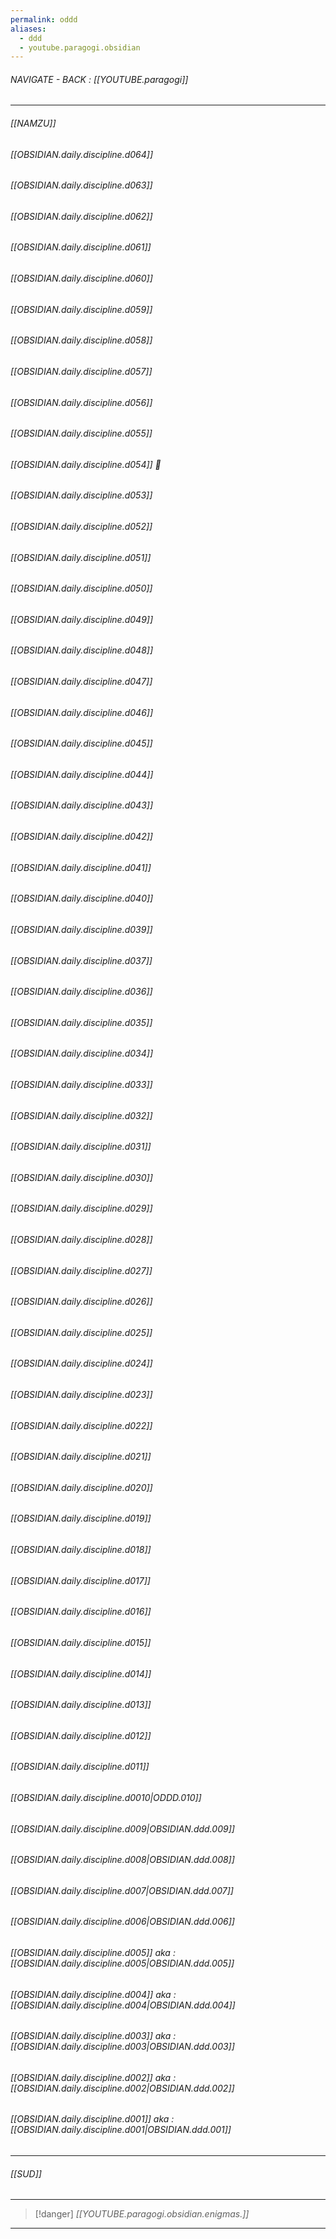 ```yaml
---
permalink: oddd
aliases:
  - ddd
  - youtube.paragogi.obsidian
---
```


###### NAVIGATE - BACK :  [[YOUTUBE.paragogi]]
---
###### [[NAMZU]]


###### [[OBSIDIAN.daily.discipline.d064]]

###### [[OBSIDIAN.daily.discipline.d063]]

###### [[OBSIDIAN.daily.discipline.d062]]

###### [[OBSIDIAN.daily.discipline.d061]]

###### [[OBSIDIAN.daily.discipline.d060]]

###### [[OBSIDIAN.daily.discipline.d059]]

###### [[OBSIDIAN.daily.discipline.d058]]

###### [[OBSIDIAN.daily.discipline.d057]]

###### [[OBSIDIAN.daily.discipline.d056]]

###### [[OBSIDIAN.daily.discipline.d055]]

###### [[OBSIDIAN.daily.discipline.d054]] 🤭

###### [[OBSIDIAN.daily.discipline.d053]]

###### [[OBSIDIAN.daily.discipline.d052]]

###### [[OBSIDIAN.daily.discipline.d051]]

###### [[OBSIDIAN.daily.discipline.d050]]

###### [[OBSIDIAN.daily.discipline.d049]]

###### [[OBSIDIAN.daily.discipline.d048]]

###### [[OBSIDIAN.daily.discipline.d047]]
###### [[OBSIDIAN.daily.discipline.d046]]

###### [[OBSIDIAN.daily.discipline.d045]]

###### [[OBSIDIAN.daily.discipline.d044]]

###### [[OBSIDIAN.daily.discipline.d043]]

###### [[OBSIDIAN.daily.discipline.d042]]

###### [[OBSIDIAN.daily.discipline.d041]]

###### [[OBSIDIAN.daily.discipline.d040]]

###### [[OBSIDIAN.daily.discipline.d039]]

###### [[OBSIDIAN.daily.discipline.d037]]

###### [[OBSIDIAN.daily.discipline.d036]]

###### [[OBSIDIAN.daily.discipline.d035]]

###### [[OBSIDIAN.daily.discipline.d034]]

###### [[OBSIDIAN.daily.discipline.d033]]

###### [[OBSIDIAN.daily.discipline.d032]]

###### [[OBSIDIAN.daily.discipline.d031]]

###### [[OBSIDIAN.daily.discipline.d030]]

###### [[OBSIDIAN.daily.discipline.d029]]

###### [[OBSIDIAN.daily.discipline.d028]]

###### [[OBSIDIAN.daily.discipline.d027]]

###### [[OBSIDIAN.daily.discipline.d026]]

###### [[OBSIDIAN.daily.discipline.d025]]

###### [[OBSIDIAN.daily.discipline.d024]]

###### [[OBSIDIAN.daily.discipline.d023]]

###### [[OBSIDIAN.daily.discipline.d022]]

###### [[OBSIDIAN.daily.discipline.d021]]

###### [[OBSIDIAN.daily.discipline.d020]]

###### [[OBSIDIAN.daily.discipline.d019]]

###### [[OBSIDIAN.daily.discipline.d018]]

###### [[OBSIDIAN.daily.discipline.d017]]

###### [[OBSIDIAN.daily.discipline.d016]]

###### [[OBSIDIAN.daily.discipline.d015]]

###### [[OBSIDIAN.daily.discipline.d014]]

###### [[OBSIDIAN.daily.discipline.d013]]

###### [[OBSIDIAN.daily.discipline.d012]]

###### [[OBSIDIAN.daily.discipline.d011]]

###### [[OBSIDIAN.daily.discipline.d0010|ODDD.010]]

###### [[OBSIDIAN.daily.discipline.d009|OBSIDIAN.ddd.009]]

###### [[OBSIDIAN.daily.discipline.d008|OBSIDIAN.ddd.008]]

###### [[OBSIDIAN.daily.discipline.d007|OBSIDIAN.ddd.007]]

###### [[OBSIDIAN.daily.discipline.d006|OBSIDIAN.ddd.006]]

###### [[OBSIDIAN.daily.discipline.d005]]  aka : [[OBSIDIAN.daily.discipline.d005|OBSIDIAN.ddd.005]]

###### [[OBSIDIAN.daily.discipline.d004]]  aka : [[OBSIDIAN.daily.discipline.d004|OBSIDIAN.ddd.004]]

###### [[OBSIDIAN.daily.discipline.d003]]  aka : [[OBSIDIAN.daily.discipline.d003|OBSIDIAN.ddd.003]]

###### [[OBSIDIAN.daily.discipline.d002]]  aka : [[OBSIDIAN.daily.discipline.d002|OBSIDIAN.ddd.002]]

###### [[OBSIDIAN.daily.discipline.d001]]  aka : [[OBSIDIAN.daily.discipline.d001|OBSIDIAN.ddd.001]]

---
###### [[SUD]]




---
>[!danger] *[[YOUTUBE.paragogi.obsidian.enigmas.]]*
----
